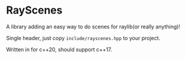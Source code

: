 # RayScenes

A library adding an easy way to do scenes for raylib(or really anything)!

Single header, just copy `include/rayscenes.hpp` to your project.

Written in for c++20, should support c++17.

